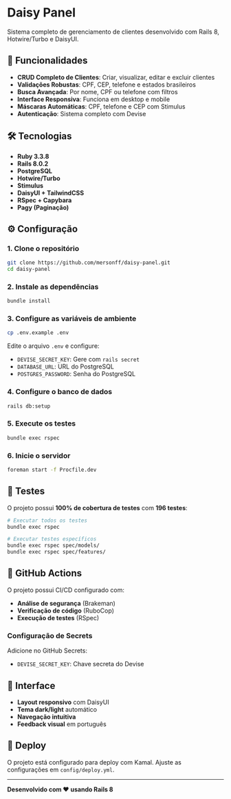 # Daisy Panel

Sistema completo de gerenciamento de clientes desenvolvido com Rails 8, Hotwire/Turbo e DaisyUI.

## 🚀 Funcionalidades

- **CRUD Completo de Clientes**: Criar, visualizar, editar e excluir clientes
- **Validações Robustas**: CPF, CEP, telefone e estados brasileiros
- **Busca Avançada**: Por nome, CPF ou telefone com filtros
- **Interface Responsiva**: Funciona em desktop e mobile
- **Máscaras Automáticas**: CPF, telefone e CEP com Stimulus
- **Autenticação**: Sistema completo com Devise

## 🛠️ Tecnologias

- **Ruby 3.3.8**
- **Rails 8.0.2**
- **PostgreSQL**
- **Hotwire/Turbo**
- **Stimulus**
- **DaisyUI + TailwindCSS**
- **RSpec + Capybara**
- **Pagy (Paginação)**

## ⚙️ Configuração

### 1. Clone o repositório
```bash
git clone https://github.com/mersonff/daisy-panel.git
cd daisy-panel
```

### 2. Instale as dependências
```bash
bundle install
```

### 3. Configure as variáveis de ambiente
```bash
cp .env.example .env
```

Edite o arquivo `.env` e configure:
- `DEVISE_SECRET_KEY`: Gere com `rails secret`
- `DATABASE_URL`: URL do PostgreSQL
- `POSTGRES_PASSWORD`: Senha do PostgreSQL

### 4. Configure o banco de dados
```bash
rails db:setup
```

### 5. Execute os testes
```bash
bundle exec rspec
```

### 6. Inicie o servidor
```bash
foreman start -f Procfile.dev
```

## 🧪 Testes

O projeto possui **100% de cobertura de testes** com **196 testes**:

```bash
# Executar todos os testes
bundle exec rspec

# Executar testes específicos
bundle exec rspec spec/models/
bundle exec rspec spec/features/
```

## 🔧 GitHub Actions

O projeto possui CI/CD configurado com:
- **Análise de segurança** (Brakeman)
- **Verificação de código** (RuboCop)
- **Execução de testes** (RSpec)

### Configuração de Secrets

Adicione no GitHub Secrets:
- `DEVISE_SECRET_KEY`: Chave secreta do Devise

## 📱 Interface

- **Layout responsivo** com DaisyUI
- **Tema dark/light** automático
- **Navegação intuitiva**
- **Feedback visual** em português

## 🚀 Deploy

O projeto está configurado para deploy com Kamal. Ajuste as configurações em `config/deploy.yml`.

---

**Desenvolvido com ❤️ usando Rails 8**

